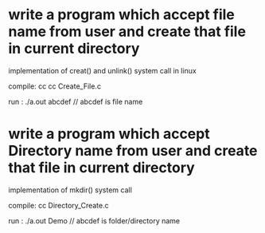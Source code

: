 
# write a program which accept file name from user and create that file in current directory
implementation of creat() and unlink() system call in linux

compile: cc cc Create_File.c

run : ./a.out abcdef    // abcdef is file name

 # write a program which accept Directory name from user and create that file in current directory
implementation of mkdir() system call

compile: cc Directory_Create.c

run : ./a.out Demo    // abcdef is folder/directory name


